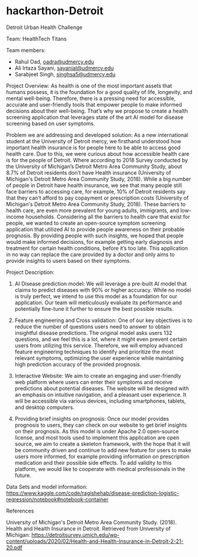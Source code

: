 # hackarthon-Detroit
Detroit Urban Health Challenge

Team: HealthTech Titans

Team members: 
-	Rahul Oad, oadra@udmercy.edu
-	Ali Irtaza Sayani, sayanial@udmercy.edu
-	Sarabjeet Singh, singhsa5@udmercy.edu
  
Project Overview: As health is one of the most important assets that humans possess, it is the foundation for a good quality of life, longevity, and mental well-being. Therefore, there is a pressing need for accessible, accurate and user-friendly tools that empower people to make informed decisions about their well-being. That’s why we propose to create a health screening application that leverages state of the art AI model for disease screening based on user symptoms. 

Problem we are addressing and developed solution: 
As a new international student at the University of Detroit mercy, we firsthand understood how important health insurance is for people here to be able to access good health care. Due to this, we were curious about how accessible health care is for the people of Detroit. Where according to 2018 Survey conducted by the University of Michigan’s Detroit Metro Area Community Study, about 8.7% of Detroit residents don’t have Health insurance (University of Michigan's Detroit Metro Area Community Study, 2018).  While a big number of people in Detroit have health insurance, we see that many people still face barriers to accessing care, for example, 10% of Detroit residents say that they can’t afford to pay copayment or prescription costs (University of Michigan's Detroit Metro Area Community Study, 2018). These barriers to health care, are even more prevalent for young adults, immigrants, and low-income households. Considering all the barriers to health care that exist for people, we wanted to create an open-source symptom screening application that utilized AI to provide people awareness on their probable prognosis. By providing people with such insights, we hoped that people would make informed decisions, for example getting early diagnosis and treatment for certain health conditions, before it’s too late. This application in no way can replace the care provided by a doctor and only aims to provide insights to users based on their symptoms.

Project Description:
1.	AI Disease prediction model:
We will leverage a pre-built AI model that claims to predict diseases with 90% or higher accuracy. While no model is truly perfect, we intend to use this model as a foundation for our application. Our team will meticulously evaluate its performance and potentially fine-tune it further to ensure the best possible results.

2.	Feature engineering and Cross validation:
One of our key objectives is to reduce the number of questions users need to answer to obtain insightful disease predictions. The original model asks users 132 questions, and we feel this is a lot, where it might even prevent certain users from utilizing this service. Therefore, we will employ advanced feature engineering techniques to identify and prioritize the most relevant symptoms, optimizing the user experience while maintaining high prediction accuracy of the provided prognosis.

3.	Interactive Website:
We aim to create an engaging and user-friendly web platform where users can enter their symptoms and receive predictions about potential diseases. The website will be designed with an emphasis on intuitive navigation, and a pleasant user experience. It will be accessible via various devices, including smartphones, tablets, and desktop computers.

4.	Providing brief insights on prognosis:
Once our model provides prognosis to users, they can check on our website to get brief insights on their prognosis. As this model is under Apache 2.0 open-source license, and most tools used to implement this application are open source, we aim to create a skeleton framework, with the hope that it will be community driven and continue to add new feature for users to make users more informed, for example providing information on prescription medication and their possible side effects. To add validity to this platform, we would like to cooperate with medical professionals in the future.

Data Sets and model information: https://www.kaggle.com/code/ragishehab/disease-prediction-logistic-regression/notebook#notebook-container

References

University of Michigan's Detroit Metro Area Community Study. (2018). Health and Health Insurance in Detroit. Retrieved from University of Michigan: https://detroitsurvey.umich.edu/wp-content/uploads/2020/02/Health-and-Health-Insurance-in-Detroit-2-21-20.pdf

